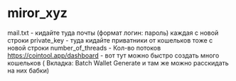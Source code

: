 # miror_xyz
mail.txt - кидайте туда почты (формат    логин: пароль) каждая с новой строки
private_key - туда кидайте приватники от кошельков тоже с новой строки
number_of_threads - Кол-во потоков
https://cointool.app/dashboard - вот тут можно быстро создать много кошельков ( Вкладка: Batch Wallet Generate
и там же можно расскидать на них бабки)
